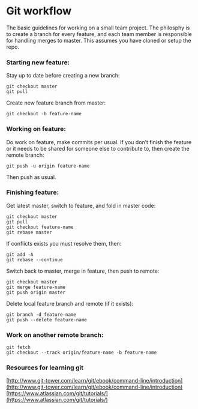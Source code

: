 # Git workflow

The basic guidelines for working on a small team project. The philosphy is to create a branch for every feature, and each team member is responsible for handling merges to master. This assumes you have cloned or setup the repo.

### Starting new feature:
Stay up to date before creating a new branch:
```
git checkout master
git pull
```

Create new feature branch from master:
```
git checkout -b feature-name
```

### Working on feature:
Do work on feature, make commits per usual. If you don’t finish the feature or it needs to be shared for someone else to contribute to, then create the remote branch:
```
git push -u origin feature-name
```
Then push as usual.

### Finishing feature:
Get latest master, switch to feature, and fold in master code:
```
git checkout master
git pull
git checkout feature-name
git rebase master
```

If conflicts exists you must resolve them, then:
```
git add -A
git rebase --continue
```

Switch back to master, merge in feature, then push to remote:
```
git checkout master
git merge feature-name
git push origin master
```

Delete local feature branch and remote (if it exists):
``` 
git branch -d feature-name
git push --delete feature-name
```

### Work on another remote branch:
```
git fetch
git checkout --track origin/feature-name -b feature-name
```

### Resources for learning git
[http://www.git-tower.com/learn/git/ebook/command-line/introduction](http://www.git-tower.com/learn/git/ebook/command-line/introduction)
[https://www.atlassian.com/git/tutorials/](https://www.atlassian.com/git/tutorials/)